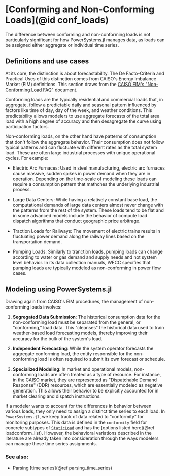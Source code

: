 # [Conforming and Non-Conforming Loads](@id conf_loads)

The difference between conforming and non-conforming loads is not particularly significant for how PowerSystems.jl manages data, as loads can be assigned either aggregate or individual time series.

## Definitions and use cases

At its core, the distinction is about forecastability. The De Facto-Criteria and Practical Uses of this distinction comes from CAISO's Energy Imbalance Market (EIM) definitions. This section draws from the [CAISO EIM's "Non-Conforming Load FAQ"](https://www.westerneim.com/Documents/EIM-Non-Conforming-Load-FAQ.pdf) document.

Conforming loads are the typically residential and commercial loads that, in aggregate, follow a predictable daily and seasonal pattern influenced by factors like time of day, day of the week, and weather conditions. This predictability allows modelers to use aggregate forecasts of the total area load with a high degree of accuracy and then desagregate the curve using participation factors.

Non-conforming loads, on the other hand have patterns of consumption that don't follow the aggregate behavior. Their consumption does not follow typical patterns and can fluctuate with different rates as the total system load. These are often large industrial processes with unique operational cycles. For example:

  - Electric Arc Furnaces: Used in steel manufacturing, electric arc furnaces cause massive, sudden spikes in power demand when they are in operation. Depending on the time-scale of modeling these loads can require a consumption pattern that mathches the underlying industrial process.

  - Large Data Centers: While having a relatively constant base load, the computational demands of large data centers almost never change with the patterns from the rest of the system. These loads tend to be flat and in some advanced models include the behavior of compute load dispatch algorithms that conduct geographic price arbitrage.
  - Traction Loads for Railways: The movement of electric trains results in fluctuating power demand along the railway lines based on the transportation demand.
  - Pumping Loads: Similarly to tranction loads, pumping loads can change according to water or gas demand and supply needs and not system level behavior. In its data collection manuals, WECC specifies that pumping loads are typically modeled as non-conforming in power flow cases.

## Modeling using PowerSystems.jl

Drawing again from CAISO's EIM procedures, the management of non-conforming loads involves:

 1. **Segregated Data Submission**: The historical consumption data for the non-conforming load must be separated from the general, or "conforming," load data. This "cleanses" the historical data used to train weather-based load forecasting models, thereby improving their accuracy for the bulk of the system's load.

 2. **Independent Forecasting**: While the system operator forecasts the aggregate conforming load, the entity responsible for the non-conforming load is often required to submit its own forecast or schedule.
 3. **Specialized Modeling**: In market and operational models, non-conforming loads are often treated as a type of resource. For instance, in the CAISO market, they are represented as "Dispatchable Demand Response" (DDR) resources, which are essentially modeled as negative generation. This allows their behavior to be explicitly accounted for in market clearing and dispatch instructions.

If a modeler wants to account for the differences in behavior between various loads, they only need to assign a distinct time series to each load. In `PowerSystems.jl`, we keep track of data related to "conformity" for monitoring purposes. This data is defined in the `conformity` field for concrete subtypes of [`StaticLoad`](@ref) and has the [options listed here](@ref loadconform_list). However, the behavioral variations described in the literature are already taken into consideration through the ways modelers can manage these time series assignments.

### See also:

  - Parsing [time series](@ref parsing_time_series)

